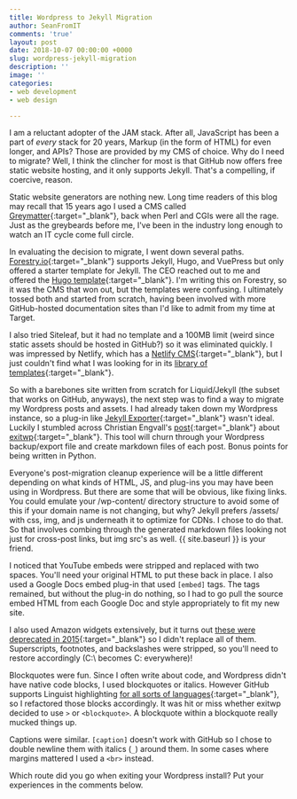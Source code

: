 ```yaml
---
title: Wordpress to Jekyll Migration
author: SeanFromIT
comments: 'true'
layout: post
date: 2018-10-07 00:00:00 +0000
slug: wordpress-jekyll-migration
description: ''
image: ''
categories:
- web development
- web design

---
```

I am a reluctant adopter of the JAM stack. After all, JavaScript has been a part of _every_ stack for 20 years, Markup (in the form of HTML) for even longer, and APIs? Those are provided by my CMS of choice. Why do I need to migrate? Well, I think the clincher for most is that GitHub now offers free static website hosting, and it only supports Jekyll. That's a compelling, if coercive, reason.

Static website generators are nothing new. Long time readers of this blog may recall that 15 years ago I used a CMS called [Greymatter](https://en.wikipedia.org/wiki/Greymatter_(software) "Greymatter"){:target="_blank"}, back when Perl and CGIs were all the rage. Just as the greybeards before me, I've been in the industry long enough to watch an IT cycle come full circle.

In evaluating the decision to migrate, I went down several paths. [Forestry.io](https://forestry.io/ "Forestry"){:target="_blank"} supports Jekyll, Hugo, and VuePress but only offered a starter template for Jekyll. The CEO reached out to me and offered the [Hugo template](https://github.com/forestryio/hugo-demo "Hugo template"){:target="_blank"}. I'm writing this on Forestry, so it was the CMS that won out, but the templates were confusing. I ultimately tossed both and started from scratch, having been involved with more GitHub-hosted documentation sites than I'd like to admit from my time at Target.

I also tried Siteleaf, but it had no template and a 100MB limit (weird since static assets should be hosted in GitHub?) so it was eliminated quickly. I was impressed by Netlify, which has a [Netlify CMS](https://github.com/netlify/netlify-cms "Netlify CMS"){:target="_blank"}, but I just couldn't find what I was looking for in its [library of templates](https://templates.netlify.com/ "Netlify Templates"){:target="_blank"}.

So with a barebones site written from scratch for Liquid/Jekyll (the subset that works on GitHub, anyways), the next step was to find a way to migrate my Wordpress posts and assets. I had already taken down my Wordpress instance, so a plug-in like [Jekyll Exporter](https://wordpress.org/plugins/jekyll-exporter/ "Jekyll Expoter"){:target="_blank"} wasn't ideal. Luckily I stumbled across Christian Engvall's [post](https://www.christianengvall.se/switching-to-jekyll/ "Switching from Wordpress to Jekyll"){:target="_blank"} about [exitwp](https://github.com/thomasf/exitwp "exitwp"){:target="_blank"}. This tool will churn through your Wordpress backup/export file and create markdown files of each post. Bonus points for being written in Python.

Everyone's post-migration cleanup experience will be a little different depending on what kinds of HTML, JS, and plug-ins you may have been using in Wordpress. But there are some that will be obvious, like fixing links. You could emulate your /wp-content/ directory structure to avoid some of this if your domain name is not changing, but why? Jekyll prefers /assets/ with css, img, and js underneath it to optimize for CDNs. I chose to do that. So that involves combing through the generated markdown files looking not just for cross-post links, but img src's as well. \{\{ site.baseurl \}\} is your friend.

I noticed that YouTube embeds were stripped and replaced with two spaces. You'll need your original HTML to put these back in place. I also used a Google Docs embed plug-in that used `[embed]` tags. The tags remained, but without the plug-in do nothing, so I had to go pull the source embed HTML from each Google Doc and style appropriately to fit my new site.

I also used Amazon widgets extensively, but it turns out [these were deprecated in 2015](https://www.greenetea.com/no-more-amazon-widgets "No More Amazon Widgets"){:target="_blank"} so I didn't replace all of them. Superscripts, footnotes, and backslashes were stripped, so you'll need to restore accordingly (C:\\ becomes C: everywhere)! 

Blockquotes were fun. Since I often write about code, and Wordpress didn't have native code blocks, I used blockquotes or italics. However GitHub supports Linguist highlighting [for all sorts of languages](https://github.com/github/linguist/blob/master/lib/linguist/languages.yml "Linguist languages"){:target="_blank"}, so I refactored those blocks accordingly. It was hit or miss whether exitwp decided to use `>` or `<blockquote>`. A blockquote within a blockquote really mucked things up.

Captions were similar. `[caption]` doesn't work with GitHub so I chose to double newline them with italics (`_`) around them. In some cases where margins mattered I used a `<br>` instead.

Which route did you go when exiting your Wordpress install? Put your experiences in the comments below.